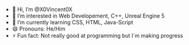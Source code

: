 - 👋 Hi, I’m @X0Vincent0X
- 👀 I’m interested in Web Developement, C++, Unreal Engine 5
- 🌱 I’m currently learning CSS, HTML, Java-Script
- 😄 Pronouns: He/Him
- ⚡ Fun fact: Not really good at programming but I´m making progress

<!---
X0Vincent0X/X0Vincent0X is a ✨ special ✨ repository because its `README.md` (this file) appears on your GitHub profile.
You can click the Preview link to take a look at your changes.
--->
